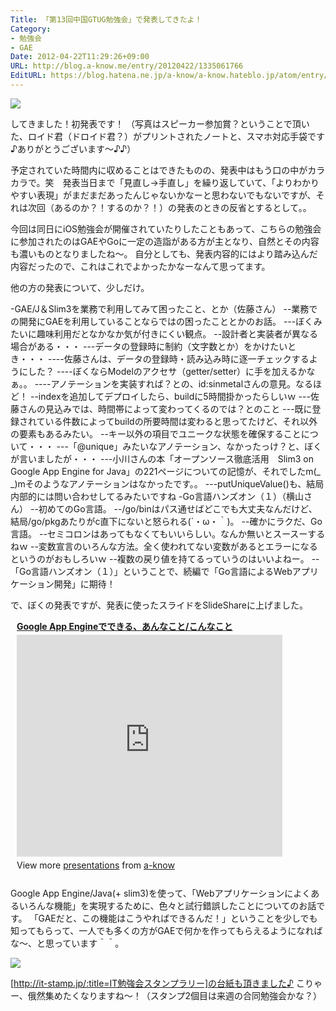 ```yaml
---
Title: 「第13回中国GTUG勉強会」で発表してきたよ！
Category:
- 勉強会
- GAE
Date: 2012-04-22T11:29:26+09:00
URL: http://blog.a-know.me/entry/20120422/1335061766
EditURL: https://blog.hatena.ne.jp/a-know/a-know.hateblo.jp/atom/entry/12921228815727979323
---
```



<img src="http://lh4.ggpht.com/CMjU69rIiBtQS8E9GtGgg8yImvxtTNPVhgq39hnw5ToV3FG2pfamMcmKsIEefYC1YSBYmLDTql7lpFS94llKo2k=s400">


してきました！初発表です！
（写真はスピーカー参加賞？ということで頂いた、ロイド君（ドロイド君？）がプリントされたノートと、スマホ対応手袋です♪ありがとうございます〜♪♪）

予定されていた時間内に収めることはできたものの、発表中はもう口の中がカラカラで。笑　発表当日まで「見直し→手直し」を繰り返していて、「よりわかりやすい表現」がまだまだあったんじゃないかなーと思わないでもないですが、それは次回（あるのか？！するのか？！）の発表のときの反省とするとして。。


今回は同日にiOS勉強会が開催されていたりしたこともあって、こちらの勉強会に参加されたのはGAEやGoに一定の造詣がある方が主となり、自然とその内容も濃いものとなりましたね〜。
自分としても、発表内容的にはより踏み込んだ内容だったので、これはこれでよかったかなーなんて思ってます。


他の方の発表について、少しだけ。


-GAE/J＆Slim3を業務で利用してみて困ったこと、とか（佐藤さん）
--業務での開発にGAEを利用していることならではの困ったこととかのお話。
---ぼくみたいに趣味利用だとなかなか気が付きにくい観点。
--設計者と実装者が異なる場合がある・・・
---データの登録時に制約（文字数とか）をかけたいとき・・・
----佐藤さんは、データの登録時・読み込み時に逐一チェックするようにした？
----ぼくならModelのアクセサ（getter/setter）に手を加えるかなぁ。。
----アノテーションを実装すれば？との、id:sinmetalさんの意見。なるほど！
--indexを追加してデプロイしたら、buildに5時間掛かったらしいｗ
---佐藤さんの見込みでは、時間帯によって変わってくるのでは？とのこと
---既に登録されている件数によってbuildの所要時間は変わると思ってたけど、それ以外の要素もあるみたい。
--キー以外の項目でユニークな状態を確保することについて・・・
---「@unique」みたいなアノテーション、なかったっけ？と、ぼくが言いましたが・・・
---小川さんの本「オープンソース徹底活用　Slim3 on Google App Engine for Java」の221ページについての記憶が、それでしたm(_ _)mそのようなアノテーションはなかったです。。
---putUniqueValue()も、結局内部的には問い合わせしてるみたいですね
-Go言語ハンズオン（１）（横山さん）
--初めてのGo言語。
--/go/binはパス通せばどこでも大丈夫なんだけど、結局/go/pkgあたりがc直下にないと怒られる(´・ω・｀)。
--確かにラクだ、Go言語。
--セミコロンはあってもなくてもいいらしい。なんか無いとスースーするねｗ
--変数宣言のいろんな方法。全く使われてない変数があるとエラーになるというのがおもしろいｗ
--複数の戻り値を持てるっていうのはいいよねー。
--「Go言語ハンズオン（１）」ということで、続編で「Go言語によるWebアプリケーション開発」に期待！



で、ぼくの発表ですが、発表に使ったスライドをSlideShareに上げました。


<div style="width:425px;padding:0 0 0 10px;" id="__ss_12635978"> <strong style="display:block;margin:12px 0 4px"><a href="http://www.slideshare.net/a-know/google-app-engine-12635978" title="Google App Engineでできる、あんなこと/こんなこと" target="_blank">Google App Engineでできる、あんなこと/こんなこと</a></strong> <iframe src="http://www.slideshare.net/slideshow/embed_code/12635978" width="425" height="355" frameborder="0" marginwidth="0" marginheight="0" scrolling="no"></iframe> <div style="padding:5px 0 12px"> View more <a href="http://www.slideshare.net/" target="_blank">presentations</a> from <a href="http://www.slideshare.net/a-know" target="_blank">a-know</a> </div> </div>


Google App Engine/Java(+ slim3)を使って、「Webアプリケーションによくあるいろんな機能」を実現するために、色々と試行錯誤したことについてのお話です。
「GAEだと、この機能はこうやればできるんだ！」ということを少しでも知ってもらって、一人でも多くの方がGAEで何かを作ってもらえるようになればな〜、と思っています＾＾。



<img src="http://lh3.ggpht.com/qrq8ie6VTTvWgYT7iHwTikDfo1dnZ42HDGFCmqsd9jTJcYvlOwhsC1nM_64LPyX5ZnSjunLBBungjBs2A9N2S5o=s400">


[http://it-stamp.jp/:title=IT勉強会スタンプラリー]の台紙も頂きました♪
こりゃー、俄然集めたくなりますね〜！（スタンプ2個目は来週の合同勉強会かな？）
